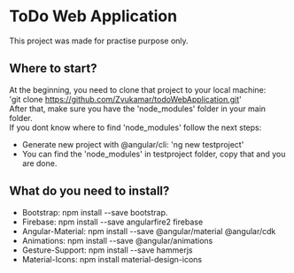 # ToDo Web Application

This project was made for practise purpose only.

## Where to start?
At the beginning, you need to clone that project to your local machine:<br/>
'git clone https://github.com/Zvukamar/todoWebApplication.git' <br/>
After that, make sure you have the 'node_modules' folder in your main folder. </br>
If you dont know where to find 'node_modules' follow the next steps:
  * Generate new project with @angular/cli: 'ng new testproject'
  * You can find the 'node_modules' in testproject folder, copy that and you are done.

## What do you need to install?

* Bootstrap: npm install --save bootstrap.
* Firebase: npm install --save angularfire2 firebase
* Angular-Material: npm install --save @angular/material @angular/cdk
* Animations: npm install --save @angular/animations
* Gesture-Support: npm install --save hammerjs
* Material-Icons: npm install material-design-icons
